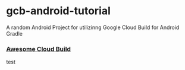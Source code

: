 # gcb-android-tutorial
A random Android Project for utilizinng Google Cloud Build for Android Gradle

### [Awesome Cloud Build](https://github.com/Timtech4u/awesome-cloudbuild)
test
